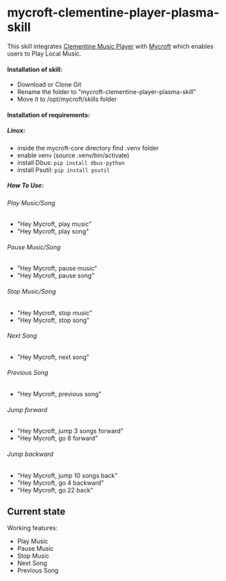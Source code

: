 # mycroft-clementine-player-plasma-skill

This skill integrates [Clementine Music Player](https://www.clementine-player.org/) with [Mycroft](https://mycroft.ai/) which enables users to Play Local Music.

#### Installation of skill:

* Download or Clone Git
* Rename the folder to "mycroft-clementine-player-plasma-skill"
* Move it to /opt/mycroft/skills folder

#### Installation of requirements:
##### Linux: 
* inside the mycroft-core directory find .venv folder
* enable venv (source .venv/bin/activate)
* install Dbus: `pip install dbus-python`
* install Psutil: `pip install psutil`

##### How To Use: 
###### Play Music/Song
- "Hey Mycroft, play music"
- "Hey Mycroft, play song"

###### Pause Music/Song
- "Hey Mycroft, pause music"
- "Hey Mycroft, pause song"

###### Stop Music/Song
- "Hey Mycroft, stop music"
- "Hey Mycroft, stop song"

###### Next Song
- "Hey Mycroft, next song"

###### Previous Song
- "Hey Mycroft, previous song"

###### Jump forward
- "Hey Mycroft, jump 3 songs forward"
- "Hey Mycroft, go 8 forward"

###### Jump backward
- "Hey Mycroft, jump 10 songs back"
- "Hey Mycroft, go 4 backward"
- "Hey Mycroft, go 22 back"

## Current state

Working features:
* Play Music
* Pause Music
* Stop Music
* Next Song
* Previous Song
